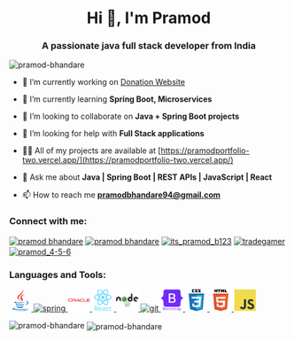 <h1 align="center">Hi 👋, I'm Pramod</h1>
<h3 align="center">A passionate java full stack developer from India</h3>

<p align="left"> <img src="https://komarev.com/ghpvc/?username=pramod-bhandare&label=Profile%20views&color=0e75b6&style=flat" alt="pramod-bhandare" /> </p>

- 🔭 I’m currently working on [Donation Website](https://donate-sepia.vercel.app/index.html)

- 🌱 I’m currently learning ****Spring Boot**, **Microservices****

- 👯 I’m looking to collaborate on **Java + Spring Boot projects**

- 🤝 I’m looking for help with **Full Stack applications**

- 👨‍💻 All of my projects are available at [https://pramodportfolio-two.vercel.app/](https://pramodportfolio-two.vercel.app/)

- 💬 Ask me about **Java | Spring Boot | REST APIs | JavaScript | React**

- 📫 How to reach me **pramodbhandare94@gmail.com**

<h3 align="left">Connect with me:</h3>
<p align="left">
<a href="https://linkedin.com/in/pramod bhandare" target="blank"><img align="center" src="https://raw.githubusercontent.com/rahuldkjain/github-profile-readme-generator/master/src/images/icons/Social/linked-in-alt.svg" alt="pramod bhandare" height="30" width="40" /></a>
<a href="https://fb.com/pramod bhandare" target="blank"><img align="center" src="https://raw.githubusercontent.com/rahuldkjain/github-profile-readme-generator/master/src/images/icons/Social/facebook.svg" alt="pramod bhandare" height="30" width="40" /></a>
<a href="https://instagram.com/its_pramod_b123" target="blank"><img align="center" src="https://raw.githubusercontent.com/rahuldkjain/github-profile-readme-generator/master/src/images/icons/Social/instagram.svg" alt="its_pramod_b123" height="30" width="40" /></a>
<a href="https://www.youtube.com/c/tradegamer" target="blank"><img align="center" src="https://raw.githubusercontent.com/rahuldkjain/github-profile-readme-generator/master/src/images/icons/Social/youtube.svg" alt="tradegamer" height="30" width="40" /></a>
<a href="https://www.leetcode.com/pramod_4-5-6" target="blank"><img align="center" src="https://raw.githubusercontent.com/rahuldkjain/github-profile-readme-generator/master/src/images/icons/Social/leet-code.svg" alt="pramod_4-5-6" height="30" width="40" /></a>
</p>

<h3 align="left">Languages and Tools:</h3>
<p align="left">  <a href="https://www.java.com" target="_blank" rel="noreferrer"> <img src="https://raw.githubusercontent.com/devicons/devicon/master/icons/java/java-original.svg" alt="java" width="40" height="40"/> </a> <a href="https://spring.io/" target="_blank" rel="noreferrer"> <img src="https://www.vectorlogo.zone/logos/springio/springio-icon.svg" alt="spring" width="40" height="40"/> </a> <a href="https://www.oracle.com/" target="_blank" rel="noreferrer"> <img src="https://raw.githubusercontent.com/devicons/devicon/master/icons/oracle/oracle-original.svg" alt="oracle" width="40" height="40"/> </a> <a href="https://reactjs.org/" target="_blank" rel="noreferrer"> <img src="https://raw.githubusercontent.com/devicons/devicon/master/icons/react/react-original-wordmark.svg" alt="react" width="40" height="40"/> </a> <a href="https://nodejs.org" target="_blank" rel="noreferrer"> <img src="https://raw.githubusercontent.com/devicons/devicon/master/icons/nodejs/nodejs-original-wordmark.svg" alt="nodejs" width="40" height="40"/> </a> <a href="https://git-scm.com/" target="_blank" rel="noreferrer"> <img src="https://www.vectorlogo.zone/logos/git-scm/git-scm-icon.svg" alt="git" width="40" height="40"/> </a> <a href="https://getbootstrap.com" target="_blank" rel="noreferrer"> <img src="https://raw.githubusercontent.com/devicons/devicon/master/icons/bootstrap/bootstrap-plain-wordmark.svg" alt="bootstrap" width="40" height="40"/> </a> <a href="https://www.w3schools.com/css/" target="_blank" rel="noreferrer"> <img src="https://raw.githubusercontent.com/devicons/devicon/master/icons/css3/css3-original-wordmark.svg" alt="css3" width="40" height="40"/> </a>  <a href="https://www.w3.org/html/" target="_blank" rel="noreferrer"> <img src="https://raw.githubusercontent.com/devicons/devicon/master/icons/html5/html5-original-wordmark.svg" alt="html5" width="40" height="40"/> </a> <a href="https://developer.mozilla.org/en-US/docs/Web/JavaScript" target="_blank" rel="noreferrer"> <img src="https://raw.githubusercontent.com/devicons/devicon/master/icons/javascript/javascript-original.svg" alt="javascript" width="40" height="40"/> </a>  </p>

<p><img align="left" src="https://github-readme-stats.vercel.app/api/top-langs?username=pramod-bhandare&show_icons=true&locale=en&layout=compact" alt="pramod-bhandare" /></p>

<p>&nbsp;<img align="center" src="https://github-readme-stats.vercel.app/api?username=pramod-bhandare&show_icons=true&locale=en" alt="pramod-bhandare" /></p>
